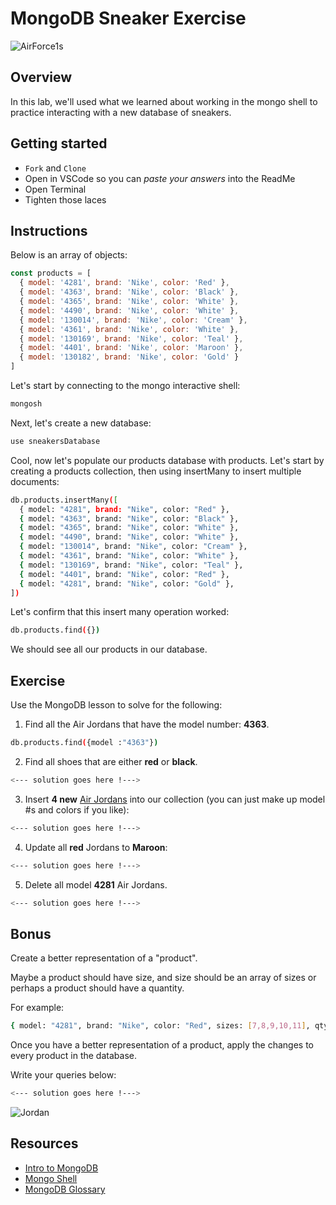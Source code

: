 # MongoDB Sneaker Exercise

![AirForce1s](https://external-content.duckduckgo.com/iu/?u=https%3A%2F%2Fmedia.giphy.com%2Fmedia%2FjeMmhPrGyoBoY%2Fgiphy.gif&f=1&nofb=1)

## Overview

In this lab, we'll used what we learned about working in the mongo shell to practice interacting with a new database of sneakers.

## Getting started

- `Fork` and `Clone`
- Open in VSCode so you can _paste your answers_ into the ReadMe
- Open Terminal
- Tighten those laces

## Instructions

Below is an array of objects:

```js
const products = [
  { model: '4281', brand: 'Nike', color: 'Red' },
  { model: '4363', brand: 'Nike', color: 'Black' },
  { model: '4365', brand: 'Nike', color: 'White' },
  { model: '4490', brand: 'Nike', color: 'White' },
  { model: '130014', brand: 'Nike', color: 'Cream' },
  { model: '4361', brand: 'Nike', color: 'White' },
  { model: '130169', brand: 'Nike', color: 'Teal' },
  { model: '4401', brand: 'Nike', color: 'Maroon' },
  { model: '130182', brand: 'Nike', color: 'Gold' }
]
```

Let's start by connecting to the mongo interactive shell:

```sh
mongosh
```

Next, let's create a new database:

```sh
use sneakersDatabase
```

Cool, now let's populate our products database with products. Let's start by creating a products collection, then using insertMany to insert multiple documents:

```sh
db.products.insertMany([
  { model: "4281", brand: "Nike", color: "Red" },
  { model: "4363", brand: "Nike", color: "Black" },
  { model: "4365", brand: "Nike", color: "White" },
  { model: "4490", brand: "Nike", color: "White" },
  { model: "130014", brand: "Nike", color: "Cream" },
  { model: "4361", brand: "Nike", color: "White" },
  { model: "130169", brand: "Nike", color: "Teal" },
  { model: "4401", brand: "Nike", color: "Red" },
  { model: "4281", brand: "Nike", color: "Gold" },
])
```

Let's confirm that this insert many operation worked:

```sh
db.products.find({})
```

We should see all our products in our database.

## Exercise

Use the MongoDB lesson to solve for the following:

1. Find all the Air Jordans that have the model number: **4363**.

```sh
db.products.find({model :"4363"})

```

2. Find all shoes that are either **red** or **black**.

```sh
<--- solution goes here !--->
```

3. Insert **4 new** [Air Jordans](https://www.jordan.com/collection/) into our collection (you can just make up model #s and colors if you like):

```sh
<--- solution goes here !--->
```

4. Update all **red** Jordans to **Maroon**:

```sh
<--- solution goes here !--->
```

5. Delete all model **4281** Air Jordans.

```sh
<--- solution goes here !--->
```

## Bonus

Create a better representation of a "product".

Maybe a product should have size, and size should be an array of sizes or perhaps a product should have a quantity.

For example:

```sh
{ model: "4281", brand: "Nike", color: "Red", sizes: [7,8,9,10,11], qty: 36 },
```

Once you have a better representation of a product, apply the changes to every product in the database.

Write your queries below:

```sh
<--- solution goes here !--->
```

![Jordan](https://external-content.duckduckgo.com/iu/?u=https%3A%2F%2F66.media.tumblr.com%2Fa46d189bb8c3489dd21537e8478f61c4%2Ftumblr_p44eax11pT1r2cri9o2_500.gifv&f=1&nofb=1)

## Resources

- [Intro to MongoDB](https://github.com/SEI-R-4-26/u2_lesson_mongoDB)
- [Mongo Shell](https://docs.mongodb.com/manual/mongo/)
- [MongoDB Glossary](https://docs.mongodb.com/manual/reference/glossary/)
